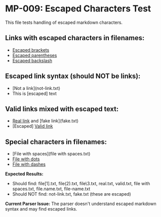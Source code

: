 # MP-009: Escaped Characters Test

This file tests handling of escaped markdown characters.

## Links with escaped characters in filenames:
- [Escaped brackets](file\[1\].txt)
- [Escaped parentheses](file\(2\).txt)
- [Escaped backslash](file\\3.txt)

## Escaped link syntax (should NOT be links):
- \[Not a link\](not-link.txt)
- This is \[escaped\] text

## Valid links mixed with escaped text:
- [Real link](real.txt) and \[fake link\](fake.txt)
- \[Escaped\] [Valid link](valid.txt)

## Special characters in filenames:
- [File with spaces](file with spaces.txt)
- [File with dots](file.name.txt)
- [File with dashes](file-name.txt)

**Expected Results:**
- Should find: file\[1\].txt, file\(2\).txt, file\\3.txt, real.txt, valid.txt, file with spaces.txt, file.name.txt, file-name.txt
- Should NOT find: not-link.txt, fake.txt (these are escaped)

**Current Parser Issue:**
The parser doesn't understand escaped markdown syntax and may find escaped links.